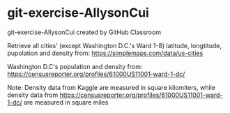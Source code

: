 # git-exercise-AllysonCui

git-exercise-AllysonCui created by GitHub Classroom

Retrieve all cities' (except Washington D.C.'s Ward 1-8) latitude, longtitude, pupolation and density from: https://simplemaps.com/data/us-cities

Washington D.C's population and density from: https://censusreporter.org/profiles/61000US11001-ward-1-dc/

Note: Density data from Kaggle are measured in square kilomiters, while density data from https://censusreporter.org/profiles/61000US11001-ward-1-dc/ are measured in square miles
